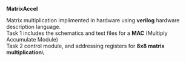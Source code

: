 **MatrixAccel**


Matrix multiplication implimented in hardware using **verilog** hardware description language.\
Task 1 includes the schematics and test files for a **MAC** (Multiply Accumulate Module)\
Task 2 control module, and addressing registers for **8x8 matrix multiplication**\
